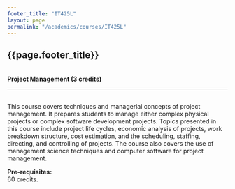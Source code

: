 ```yaml
---
footer_title: "IT425L"
layout: page
permalink: "/academics/courses/IT425L"
---
```


## {{page.footer_title}}

\
**Project Management (3 credits)**

---

\
This course covers techniques and managerial concepts of project management. It prepares students to manage either complex physical projects or complex software development projects. Topics presented in this course include project life cycles, economic analysis of projects, work breakdown structure, cost estimation, and the scheduling, staffing, directing, and controlling of projects. The course also covers the use of management science techniques and computer software for project management.

**Pre-requisites:**
\
60 credits.
